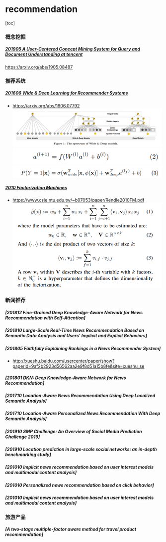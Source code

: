 # recommendation
[toc]

### 概念挖掘
##### [201905 A User-Centered Concept Mining System for Query and Document Understanding at tencent](resources/notes/d0001/rec_201905_A_User_Centered_Concept_Mining_System_for_Query_and_Document_Understanding_at_tencent.md)
https://arxiv.org/abs/1905.08487


### 推荐系统
##### [201606  Wide & Deep Learning for Recommender Systems](resources/notes/d0001/rec_201606_Wide__Deep_Learning_for_Recommender_Systems.md)
- https://arxiv.org/abs/1606.07792
![](resources/images/d0001/03202340518206523405.png)
![](resources/images/d0001/03202150519206161505.png)
![](resources/images/d0001/03202030519206210305.png)

##### [2010 Factorization Machines](resources/notes/d0001/rec_2010_Factorization_Machines.md)
- https://www.csie.ntu.edu.tw/~b97053/paper/Rendle2010FM.pdf
![](resources/images/d0001/03202570520206385705.png)

### 新闻推荐

##### [201812 Fine-Grained Deep Knowledge-Aware Network for News Recommendation with Self-Attention]

##### [201810 Large-Scale Real-Time News Recommendation Based on Semantic Data Analysis and Users’ Implicit and Explicit Behaviors]

##### [201805 Faithfully Explaining Rankings in a News Recommender System]
- http://xueshu.baidu.com/usercenter/paper/show?paperid=9af2b2923d56562aa2e9f8d51a15b8fe&site=xueshu_se

##### [201801 DKN: Deep Knowledge-Aware Network for News Recommendation]

##### [201710 Location-Aware News Recommendation Using Deep Localized Semantic Analysis]

##### [201710 Location-Aware Personalized News Recommendation With Deep Semantic Analysis]

##### [201910 SMP Challenge: An Overview of Social Media Prediction Challenge 2019]

##### [201910 Location prediction in large-scale social networks: an in-depth benchmarking study]

##### [201010 Implicit news recommendation based on user interest models and multimodal content analysis]

##### [201010 Personalized news recommendation based on click behavior]

##### [201010 Implicit news recommendation based on user interest models and multimodal content analysis]

### 旅游产品
##### [A two-stage multiple-factor aware method for travel product recommendation]


